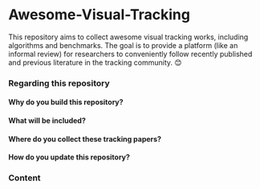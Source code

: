 # Awesome-Visual-Tracking
This repository aims to collect awesome visual tracking works, including algorithms and benchmarks. The goal is to provide a platform (like an informal review) for researchers to conveniently follow recently published and previous literature in the tracking community. 😊

### Regarding this repository
#### Why do you build this repository?

#### What will be included?

#### Where do you collect these tracking papers?

#### How do you update this repository?

### Content
